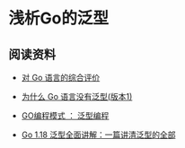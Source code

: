 # 浅析Go的泛型

## 阅读资料

- [对 Go 语言的综合评价](https://www.yinwang.org/blog-cn/2014/04/18/golang)

- [为什么 Go 语言没有泛型(版本1)](https://draveness.me/whys-the-design-go-generics/)

- [GO编程模式 ： 泛型编程](https://coolshell.cn/articles/21615.html)

- [Go 1.18 泛型全面讲解：一篇讲清泛型的全部](https://segmentfault.com/a/1190000041634906)
